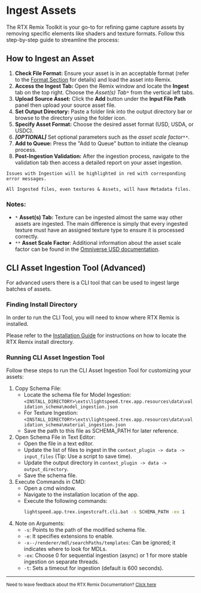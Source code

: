 # Ingest Assets

The RTX Remix Toolkit is your go-to for refining game capture assets by removing specific elements like shaders and texture formats. Follow this step-by-step guide to streamline the process:

## How to Ingest an Asset

1. **Check File Format:** Ensure your asset is in an acceptable format (refer to the [Format Section](../remix-formats.md) for details) and load the asset into Remix.
2. **Access the Ingest Tab:** Open the Remix window and locate the **Ingest** tab on the top right.  Choose the _Asset(s) Tab_`*` from the vertical left tabs.
3. **Upload Source Asset:** Click the **Add** button under the **Input File Path** panel then upload your source asset file.
4. **Set Output Directory:** Paste a folder link into the output directory bar or browse to the directory using the folder icon.
5. **Specify Asset Format:** Choose the desired asset format (USD, USDA, or USDC).
6. **_[OPTIONAL]_** Set optional parameters such as the _asset scale factor_`**`.
7. **Add to Queue:** Press the "Add to Queue" button to initiate the cleanup process.
8. **Post-Ingestion Validation:** After the ingestion process, navigate to the validation tab then access a detailed report on your asset ingestion.

```{warning}
Issues with Ingestion will be highlighted in red with corresponding error messages.
```

```{note}
All Ingested files, even textures & Assets, will have Metadata files.
```

### Notes:

- `*` **Asset(s) Tab:** Texture can be ingested almost the same way other assets are ingested.
    The main difference is simply that every ingested texture must have an assigned texture type to ensure it is processed correctly.
- `**` **Asset Scale Factor**: Additional information about the asset scale factor can be found in the [Omniverse USD documentation](https://docs.omniverse.nvidia.com/usd/latest/learn-openusd/independent/units.html).

## CLI Asset Ingestion Tool (Advanced)

For advanced users there is a CLI tool that can be used to ingest large batches of assets.

### Finding Install Directory

In order to run the CLI Tool, you will need to know where RTX Remix is installed.

Please refer to the [Installation Guide](../remix-installation.md#locating-the-rtx-remix-toolkit-installation-directory)
for instructions on how to locate the RTX Remix install directory.

### Running CLI Asset Ingestion Tool

Follow these steps to run the CLI Asset Ingestion Tool for customizing your assets:

1. Copy Schema File:
    * Locate the schema file for Model Ingestion:
        `<INSTALL_DIRECTORY>\exts\lightspeed.trex.app.resources\data\validation_schema\model_ingestion.json`
    * For Texture Ingestion:
        `<INSTALL_DIRECTORY>\exts\lightspeed.trex.app.resources\data\validation_schema\material_ingestion.json`
    * Save the path to this file as SCHEMA_PATH for later reference.
2. Open Schema File in Text Editor:
    * Open the file in a text editor.
    * Update the list of files to ingest in the `context_plugin -> data -> input_files` (Tip: Use a script to save time).
    * Update the output directory in `context_plugin -> data -> output_directory`.
    * Save the schema file.
3. Execute Commands in CMD:
    * Open a cmd window.
    * Navigate to the installation location of the app.
    * Execute the following commands:
        ```bat
        lightspeed.app.trex.ingestcraft.cli.bat -s SCHEMA_PATH -ex 1
        ```
4. Note on Arguments:
    * `-s`: Points to the path of the modified schema file.
    * `-e`: It specifies extensions to enable.
    * `-x--/renderer/mdl/searchPaths/templates`: Can be ignored; it indicates where to look for MDLs.
    * `-ex`: Choose 0 for sequential ingestion (async) or 1 for more stable ingestion on separate threads.
    * `-t`: Sets a timeout for ingestion (default is 600 seconds).

***
<sub> Need to leave feedback about the RTX Remix Documentation?  [Click here](https://github.com/NVIDIAGameWorks/rtx-remix/issues/new?assignees=nvdamien&labels=documentation%2Cfeedback%2Ctriage&projects=&template=documentation_feedback.yml&title=%5BDocumentation+feedback%5D%3A+) </sub>
